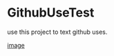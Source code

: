 # GithubUseTest
use this project to text github uses.

[image](https://github.com/FishInWater-1999/AndroidClockDemo/blob/master/re1.jpg)
